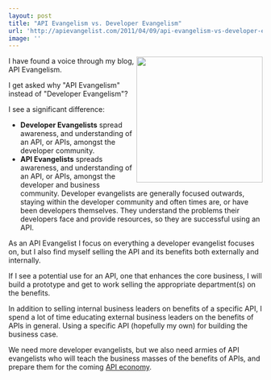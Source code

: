 ```yaml
---
layout: post
title: "API Evangelism vs. Developer Evangelism"
url: 'http://apievangelist.com/2011/04/09/api-evangelism-vs-developer-evangelism/'
image: ''
---
```


<img src="http://kinlane-productions.s3.amazonaws.com/api-evangelist/api-evangelist-business.png" alt="" width="250" align="right" />I have found a voice through my blog, API Evangelism.

I get asked why "API Evangelism" instead of "Developer Evangelism"?

I see a significant difference:

  * **Developer Evangelists** spread awareness, and understanding of an API, or APIs, amongst the developer community.
  * **API Evangelists** spreads awareness, and understanding of an API, or APIs, amongst the developer and business community.
Developer evangelists are generally focused outwards, staying within the developer community and often times are, or have been developers themselves. They understand the problems their developers face and provide resources, so they are successful using an API.

As an API Evangelist I focus on everything a developer evangelist focuses on, but I also find myself selling the API and its benefits both externally and internally.

If I see a potential use for an API, one that enhances the core business, I will build a prototype and get to work selling the appropriate department(s) on the benefits.

In addition to selling internal business leaders on benefits of a specific API, I spend a lot of time educating external business leaders on the benefits of APIs in general. Using a specific API (hopefully my own) for building the business case.

We need more developer evangelists, but we also need armies of API evangelists who will teach the business masses of the benefits of APIs, and prepare them for the coming [API economy][1].

   [1]: http://blog.apievangelist.com/2011/01/19/the-new-api-economy/ (API Economy)
